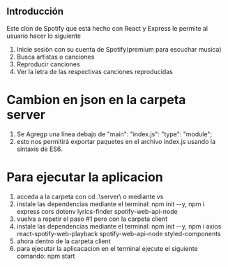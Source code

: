 
## Introducción

Este clon de Spotify que está hecho con React y Express le permite al usuario hacer lo siguiente

1. Inicie sesión con su cuenta de Spotify(premium para escuchar musica)
2. Busca artistas o canciones
3. Reproducir canciones
4. Ver la letra de las respectivas canciones reproducidas

# Cambion en json en la carpeta server 

1. Se Agregp una línea debajo de "main": "index.js": "type": "module";
2. esto nos permitirá exportar paquetes en el archivo index.js usando la sintaxis de ES6.

# Para ejecutar la aplicacion 
1. acceda a la carpeta con cd .\server\ o mediante vs
2. instale las dependencias mediante el terminal: npm init --y, npm i express cors dotenv lyrics-finder spotify-web-api-node
3. vuelva a repetir el paso #1 pero con la carpeta client
4. instale las dependencias mediante el terminal: npm init --y, npm i axios react-spotify-web-playback spotify-web-api-node styled-components
5. ahora dentro de la carpeta client 
6. para ejecutar la aplicacacion en el terminal ejecute el siguiente comando: npm start
